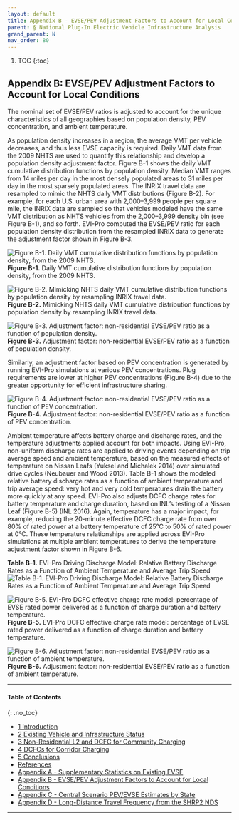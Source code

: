 ```yaml
---
layout: default
title: Appendix B - EVSE/PEV Adjustment Factors to Account for Local Conditions 
parent: § National Plug-In Electric Vehicle Infrastructure Analysis 
grand_parent: N 
nav_order: 80 
---
```

<style>
.dont-break-out {
  /* These are technically the same, but use both */
  overflow-wrap: break-word;
  word-wrap: break-word;

  -ms-word-break: break-all;
  /* This is the dangerous one in WebKit, as it breaks things wherever */
  word-break: break-all;
  /* Instead use this non-standard one: */
  word-break: break-word;
}
</style>

<div class="dont-break-out" markdown="1">

1. TOC
{:toc}

## Appendix B: EVSE/PEV Adjustment Factors to Account for Local Conditions
The nominal set of EVSE/PEV ratios is adjusted to account for the unique characteristics of all geographies based on population density, PEV concentration, and ambient temperature.

As population density increases in a region, the average VMT per vehicle decreases, and thus less EVSE capacity is required. Daily VMT data from the 2009 NHTS are used to quantify this relationship and develop a population density adjustment factor. Figure B-1 shows the daily VMT cumulative distribution functions by population density. Median VMT ranges from 14 miles per day in the most densely populated areas to 31 miles per day in the most sparsely populated areas. The INRIX travel data are resampled to mimic the NHTS daily VMT distributions (Figure B-2). For example, for each U.S. urban area with 2,000–3,999 people per square mile, the INRIX data are sampled so that vehicles modeled have the same VMT distribution as NHTS vehicles from the 2,000–3,999 density bin (see Figure B-1), and so forth. EVI-Pro computed the EVSE/PEV ratio for each population density distribution from the resampled INRIX data to generate the adjustment factor shown in Figure B-3.

![Figure B-1. Daily VMT cumulative distribution functions by population density, from the 2009 NHTS.](https://statics.bsafes.com/images/papers/national-plug-in-electric-vehicles-infrastructure-analysis-fig-b-1.png)
**Figure B-1.** Daily VMT cumulative distribution functions by population density, from the 2009 NHTS.

![Figure B-2. Mimicking NHTS daily VMT cumulative distribution functions by population density by resampling INRIX travel data.](https://statics.bsafes.com/images/papers/national-plug-in-electric-vehicles-infrastructure-analysis-fig-b-2.png)
**Figure B-2.** Mimicking NHTS daily VMT cumulative distribution functions by population density by resampling INRIX travel data.

![Figure B-3. Adjustment factor: non-residential EVSE/PEV ratio as a function of population density.](https://statics.bsafes.com/images/papers/national-plug-in-electric-vehicles-infrastructure-analysis-fig-b-3.png)
**Figure B-3.** Adjustment factor: non-residential EVSE/PEV ratio as a function of population density.

Similarly, an adjustment factor based on PEV concentration is generated by running EVI-Pro simulations at various PEV concentrations. Plug requirements are lower at higher PEV concentrations (Figure B-4) due to the greater opportunity for efficient infrastructure sharing.

![Figure B-4. Adjustment factor: non-residential EVSE/PEV ratio as a function of PEV concentration.](https://statics.bsafes.com/images/papers/national-plug-in-electric-vehicles-infrastructure-analysis-fig-b-4.png)
**Figure B-4.** Adjustment factor: non-residential EVSE/PEV ratio as a function of PEV concentration.

Ambient temperature affects battery charge and discharge rates, and the temperature adjustments applied account for both impacts. Using EVI-Pro, non-uniform discharge rates are applied to driving events depending on trip average speed and ambient temperature, based on the measured effects of temperature on Nissan Leafs (Yuksel and Michalek 2014) over simulated drive cycles (Neubauer and Wood 2013). Table B-1 shows the modeled relative battery discharge rates as a function of ambient temperature and trip average speed: very hot and very cold temperatures drain the battery more quickly at any speed. EVI-Pro also adjusts DCFC charge rates for battery temperature and charge duration, based on INL’s testing of a Nissan Leaf (Figure B-5) (INL 2016). Again, temperature has a major impact, for example, reducing the 20-minute effective DCFC charge rate from over 80% of rated power at a battery temperature of 25°C to 50% of rated power at 0°C. These temperature relationships are applied across EVI-Pro simulations at multiple ambient temperatures to derive the temperature adjustment factor shown in Figure B-6.

**Table B-1.** EVI-Pro Driving Discharge Model: Relative Battery Discharge Rates as a Function of Ambient Temperature and Average Trip Speed
![Table B-1. EVI-Pro Driving Discharge Model: Relative Battery Discharge Rates as a Function of Ambient Temperature and Average Trip Speed](https://statics.bsafes.com/images/papers/national-plug-in-electric-vehicles-infrastructure-analysis-table-b-1.png)


![Figure B-5. EVI-Pro DCFC effective charge rate model: percentage of EVSE rated power delivered as a function of charge duration and battery temperature.](https://statics.bsafes.com/images/papers/national-plug-in-electric-vehicles-infrastructure-analysis-fig-b-5.png)
**Figure B-5.** EVI-Pro DCFC effective charge rate model: percentage of EVSE rated power delivered as a function of charge duration and battery temperature.

![Figure B-6. Adjustment factor: non-residential EVSE/PEV ratio as a function of ambient temperature.](https://statics.bsafes.com/images/papers/national-plug-in-electric-vehicles-infrastructure-analysis-fig-b-6.png)
**Figure B-6.** Adjustment factor: non-residential EVSE/PEV ratio as a function of ambient temperature.

***

#### Table of Contents
{: .no_toc}

<ul><li> <a href="/docs/N/national-plug-in-electric-vehicles-infrastructure-analysis-1/">1 Introduction</a></li><li> <a href="/docs/N/national-plug-in-electric-vehicles-infrastructure-analysis-2/">2 Existing Vehicle and Infrastructure Status</a></li><li> <a href="/docs/N/national-plug-in-electric-vehicles-infrastructure-analysis-3/">3 Non-Residential L2 and DCFC for Community Charging</a></li><li> <a href="/docs/N/national-plug-in-electric-vehicles-infrastructure-analysis-4/">4 DCFCs for Corridor Charging</a></li><li> <a href="/docs/N/national-plug-in-electric-vehicles-infrastructure-analysis-5/">5 Conclusions</a></li><li> <a href="/docs/N/national-plug-in-electric-vehicles-infrastructure-analysis-6/">References</a></li><li> <a href="/docs/N/national-plug-in-electric-vehicles-infrastructure-analysis-7/">Appendix A - Supplementary Statistics on Existing EVSE</a></li><li> <a href="/docs/N/national-plug-in-electric-vehicles-infrastructure-analysis-8/">Appendix B - EVSE/PEV Adjustment Factors to Account for Local Conditions</a></li><li> <a href="/docs/N/national-plug-in-electric-vehicles-infrastructure-analysis-9/">Appendix C - Central Scenario PEV/EVSE Estimates by State</a></li><li> <a href="/docs/N/national-plug-in-electric-vehicles-infrastructure-analysis-10/">Appendix D - Long-Distance Travel Frequency from the SHRP2 NDS</a></li></ul>

***


</div>
